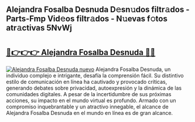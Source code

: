 ## Alejandra Fosalba Desnuda D𝚎sn𝚞dos filtr𝚊dos - Parts-Fmp Vid𝚎os filtr𝚊dos - N𝚞evas f𝚘tos atr𝚊ctivas 5NvWj

# <h2><a href="http://mbdhb2z.tromn.icu/?c=Alejandra+Fosalba+Desnuda">🔗👉👉👉 Alejandra Fosalba Desnuda 🔗🔗</a></h2>

[![Alejandra Fosalba Desnuda nuevo](https://i.imgur.com/pEAQMta.gif)](http://mbdhb2z.tromn.icu/?c=Alejandra+Fosalba+Desnuda)
Alejandra Fosalba Desnuda, un individuo complejo e intrigante, desafía la comprensión fácil. Su distintivo estilo de comunicación en línea ha cautivado y provocado críticas, generando debates sobre privacidad, autoexpresión y la dinámica de las comunidades digitales. A pesar de la incertidumbre de sus próximas acciones, su impacto en el mundo virtual es profundo. Armado con un compromiso inquebrantable y un atractivo innegable, el alcance de Alejandra Fosalba Desnuda en el mundo en línea es de gran alcance.
